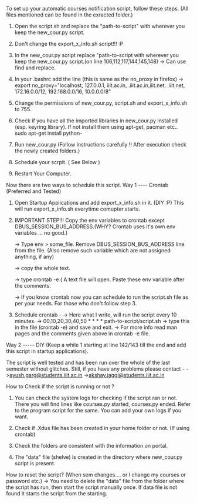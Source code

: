 To set up your automatic courses notification script, follow these steps.
(All files mentioned can be found in the exracted folder.)

1) Open the script.sh and replace the "path-to-script" with wherever you keep the new_cour.py script.

2) Don't change the export_x_info.sh script!!! :P

3) In the new_cour.py script replace "path-to-script with wherever you keep the new_cour.py script.(on line 106,112,117,144,145,148) -> Can use find and replace.

4) In your .bashrc add the line (this is same as the no_proxy in firefox)
	-> export no_proxy="localhost, 127.0.0.1, iiit.ac.in, .iiit.ac.in,iiit.net, .iiit.net, 172.16.0.0/12, 192.168.0.0/16, 10.0.0.0/8"
	
5) Change the permissions of new_cour.py, script.sh and export_x_info.sh to 755.

6) Check if you have all the imported libraries in new_cour.py installed (esp. keyring library). If not install them using apt-get, pacman etc.. sudo apt-get install python-<LibraryName>

7) Run new_cour.py (Follow Instructions carefully !! After execution check the newly created folders.)

8) Schedule your scrpit. ( See Below )

9) Restart Your Computer.



Now there are two ways to schedule this script.
Way 1 ---- Crontab (Preferred and Tested)

1) Open Startup Applications and add export_x_info.sh in it. (DIY :P) This will run export_x_info.sh everytime comupter starts.

2) IMPORTANT STEP!!! Copy the env variables to crontab except DBUS_SESSION_BUS_ADDRESS.(WHY? Crontab uses it's own env variables ... no good.) 

	-> Type env > some_file. Remove DBUS_SESSION_BUS_ADDRESS line from the file. (Also remove such variable which are not assigned anything, if any)
	
	-> copy the whole text.
	
	-> type crontab -e ( A text file will open. Paste these env variable after the comments.
	
	-> If you know crontab now you can schedule to run the script.sh file as per your needs. For those who don't follow step 3.
	
	
3) Schedule crontab -
	-> Here what I write, will run the script every 10 minutes.
	-> 00,10,20,30,40,50 * * * * path-to-script/script.sh 
	-> type this in the file (crontab -e) and save and exit.
	-> For more info read man pages and the comments given above in crontab -e file.

Way 2 ----- DIY (Keep a while 1 starting at line 142/143 till the end and add this script in startup applications).

The script is well tested and has been run over the whole of the last semester without glitches. Still, if you have any problems please contact -
	->ayush.garg@students.iiit.ac.in
	->akshay.jaggi@students.iiit.ac.in



How to Check if the script is running or not ?

1) You can check the system logs for checking if the script ran or not. There
you will find lines like courses.py started, courses.py ended. Refer to the
program script for the same. You can add your own logs if you want.

2) Check if .Xdus file has been created in your home folder or not. (If using
crontab)

3) Check the folders are consistent with the information on portal.

4) The "data" file (shelve) is created in the directory where new_cour.py
script is present.


How to reset the script? (When sem changes.... or I change my courses or
password etc.)
-> You need to delete the "data" file from the folder where the script has run, then start the script manually once. If data file is not found it starts the script from the starting. 
